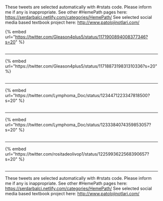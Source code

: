 

These tweets are selected automatically with #rstats code. Please inform me if any is inappropriate.
See other #HemePath pages here: https://serdarbalci.netlify.com/categories/HemePath/ 
See selected social media based textbook project here: http://www.patolojinotlari.com/

{% embed url="https://twitter.com/Gleason4plus5/status/1171900894008377346?s=20" %}<br>
<br>
<hr>
{% embed url="https://twitter.com/Gleason4plus5/status/1171887319831310336?s=20" %}<br>
<br>
<hr>
{% embed url="https://twitter.com/Lymphoma_Doc/status/1234471223347818500?s=20" %}<br>
<br>
<hr>
{% embed url="https://twitter.com/Lymphoma_Doc/status/1233384074359853057?s=20" %}<br>
<br>
<hr>
{% embed url="https://twitter.com/rositadeolivop1/status/1225993622568390657?s=20" %}<br>
<br>
<hr>


These tweets are selected automatically with #rstats code. Please inform me if any is inappropriate.
See other #HemePath pages here: https://serdarbalci.netlify.com/categories/HemePath/ 
See selected social media based textbook project here: http://www.patolojinotlari.com/
